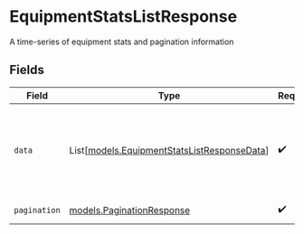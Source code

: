 # EquipmentStatsListResponse

A time-series of equipment stats and pagination information


## Fields

| Field                                                                                      | Type                                                                                       | Required                                                                                   | Description                                                                                |
| ------------------------------------------------------------------------------------------ | ------------------------------------------------------------------------------------------ | ------------------------------------------------------------------------------------------ | ------------------------------------------------------------------------------------------ |
| `data`                                                                                     | List[[models.EquipmentStatsListResponseData](../models/equipmentstatslistresponsedata.md)] | :heavy_check_mark:                                                                         | Time-series of stats for the specified units of equipment and stat types.                  |
| `pagination`                                                                               | [models.PaginationResponse](../models/paginationresponse.md)                               | :heavy_check_mark:                                                                         | Pagination parameters.                                                                     |